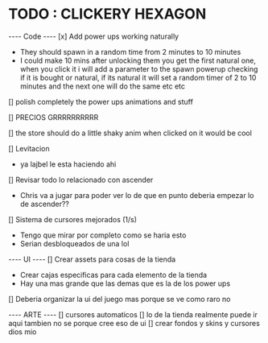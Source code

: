 # TODO : CLICKERY HEXAGON

---- Code ----
[x] Add power ups working naturally
- They should spawn in a random time from 2 minutes to 10 minutes
- I could make 10 mins after unlocking them you get the first natural one, when you click it
i will add a parameter to the spawn powerup checking if it is bought or natural, if its natural
it will set a  random timer of 2 to 10 minutes and the next one will do the same etc etc

[] polish completely the power ups animations and stuff

[] PRECIOS GRRRRRRRRRR

[] the store should do a little shaky anim when clicked on it would be cool

[] Levitacion
- ya lajbel le esta haciendo ahi

[] Revisar todo lo relacionado con ascender
- Chris va a jugar para poder ver lo de que en punto deberia empezar lo de ascender??

[] Sistema de cursores mejorados (1/s)
- Tengo que mirar por completo como se haria esto
- Serian desbloqueados de una lol

---- UI ----
[] Crear assets para cosas de la tienda
- Crear cajas especificas para cada elemento de la tienda
- Hay una mas grande que las demas que es la de los power ups

[] Deberia organizar la ui del juego mas porque se ve como raro no

---- ARTE ----
[] cursores automaticos
[] lo de la tienda realmente puede ir aqui tambien no se porque cree eso de ui
[] crear fondos y skins y cursores dios mio

